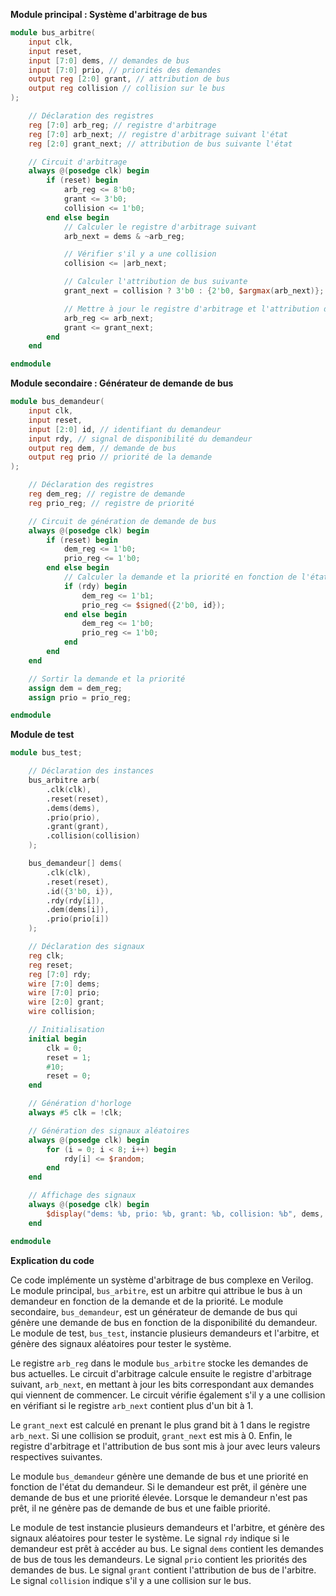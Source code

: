 **Module principal : Système d'arbitrage de bus**

```verilog
module bus_arbitre(
    input clk,
    input reset,
    input [7:0] dems, // demandes de bus
    input [7:0] prio, // priorités des demandes
    output reg [2:0] grant, // attribution de bus
    output reg collision // collision sur le bus
);

    // Déclaration des registres
    reg [7:0] arb_reg; // registre d'arbitrage
    reg [7:0] arb_next; // registre d'arbitrage suivant l'état
    reg [2:0] grant_next; // attribution de bus suivante l'état

    // Circuit d'arbitrage
    always @(posedge clk) begin
        if (reset) begin
            arb_reg <= 8'b0;
            grant <= 3'b0;
            collision <= 1'b0;
        end else begin
            // Calculer le registre d'arbitrage suivant
            arb_next = dems & ~arb_reg;

            // Vérifier s'il y a une collision
            collision <= |arb_next;

            // Calculer l'attribution de bus suivante
            grant_next = collision ? 3'b0 : {2'b0, $argmax(arb_next)};

            // Mettre à jour le registre d'arbitrage et l'attribution de bus
            arb_reg <= arb_next;
            grant <= grant_next;
        end
    end

endmodule
```

**Module secondaire : Générateur de demande de bus**

```verilog
module bus_demandeur(
    input clk,
    input reset,
    input [2:0] id, // identifiant du demandeur
    input rdy, // signal de disponibilité du demandeur
    output reg dem, // demande de bus
    output reg prio // priorité de la demande
);

    // Déclaration des registres
    reg dem_reg; // registre de demande
    reg prio_reg; // registre de priorité

    // Circuit de génération de demande de bus
    always @(posedge clk) begin
        if (reset) begin
            dem_reg <= 1'b0;
            prio_reg <= 1'b0;
        end else begin
            // Calculer la demande et la priorité en fonction de l'état du demandeur
            if (rdy) begin
                dem_reg <= 1'b1;
                prio_reg <= $signed({2'b0, id});
            end else begin
                dem_reg <= 1'b0;
                prio_reg <= 1'b0;
            end
        end
    end

    // Sortir la demande et la priorité
    assign dem = dem_reg;
    assign prio = prio_reg;

endmodule
```

**Module de test**

```verilog
module bus_test;

    // Déclaration des instances
    bus_arbitre arb(
        .clk(clk),
        .reset(reset),
        .dems(dems),
        .prio(prio),
        .grant(grant),
        .collision(collision)
    );

    bus_demandeur[] dems(
        .clk(clk),
        .reset(reset),
        .id({3'b0, i}),
        .rdy(rdy[i]),
        .dem(dems[i]),
        .prio(prio[i])
    );

    // Déclaration des signaux
    reg clk;
    reg reset;
    reg [7:0] rdy;
    wire [7:0] dems;
    wire [7:0] prio;
    wire [2:0] grant;
    wire collision;

    // Initialisation
    initial begin
        clk = 0;
        reset = 1;
        #10;
        reset = 0;
    end

    // Génération d'horloge
    always #5 clk = !clk;

    // Génération des signaux aléatoires
    always @(posedge clk) begin
        for (i = 0; i < 8; i++) begin
            rdy[i] <= $random;
        end
    end

    // Affichage des signaux
    always @(posedge clk) begin
        $display("dems: %b, prio: %b, grant: %b, collision: %b", dems, prio, grant, collision);
    end

endmodule
```

**Explication du code**

Ce code implémente un système d'arbitrage de bus complexe en Verilog. Le module principal, `bus_arbitre`, est un arbitre qui attribue le bus à un demandeur en fonction de la demande et de la priorité. Le module secondaire, `bus_demandeur`, est un générateur de demande de bus qui génère une demande de bus en fonction de la disponibilité du demandeur. Le module de test, `bus_test`, instancie plusieurs demandeurs et l'arbitre, et génère des signaux aléatoires pour tester le système.

Le registre `arb_reg` dans le module `bus_arbitre` stocke les demandes de bus actuelles. Le circuit d'arbitrage calcule ensuite le registre d'arbitrage suivant, `arb_next`, en mettant à jour les bits correspondant aux demandes qui viennent de commencer. Le circuit vérifie également s'il y a une collision en vérifiant si le registre `arb_next` contient plus d'un bit à 1.

Le `grant_next` est calculé en prenant le plus grand bit à 1 dans le registre `arb_next`. Si une collision se produit, `grant_next` est mis à 0. Enfin, le registre d'arbitrage et l'attribution de bus sont mis à jour avec leurs valeurs respectives suivantes.

Le module `bus_demandeur` génère une demande de bus et une priorité en fonction de l'état du demandeur. Si le demandeur est prêt, il génère une demande de bus et une priorité élevée. Lorsque le demandeur n'est pas prêt, il ne génère pas de demande de bus et une faible priorité.

Le module de test instancie plusieurs demandeurs et l'arbitre, et génère des signaux aléatoires pour tester le système. Le signal `rdy` indique si le demandeur est prêt à accéder au bus. Le signal `dems` contient les demandes de bus de tous les demandeurs. Le signal `prio` contient les priorités des demandes de bus. Le signal `grant` contient l'attribution de bus de l'arbitre. Le signal `collision` indique s'il y a une collision sur le bus.